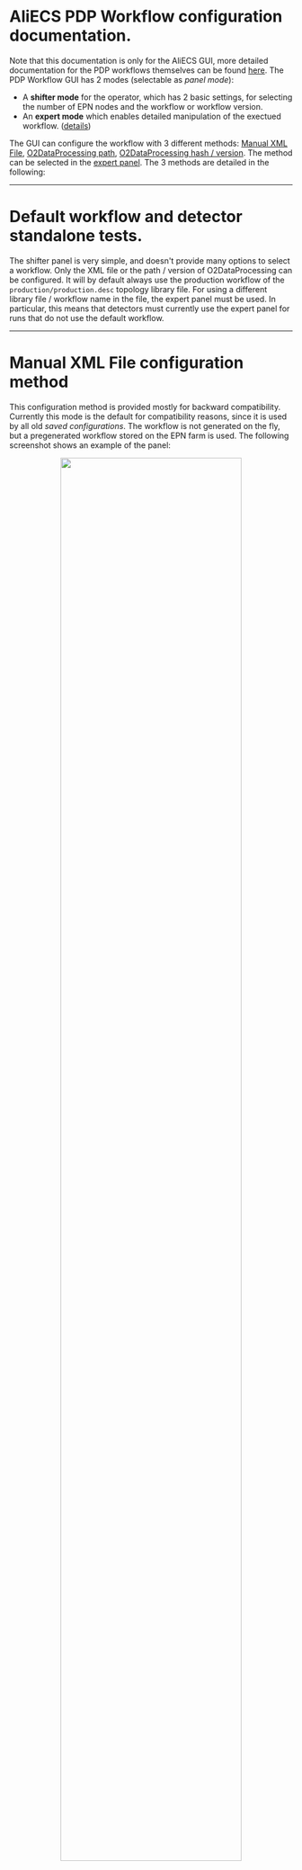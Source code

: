 # AliECS PDP Workflow configuration documentation.
Note that this documentation is only for the AliECS GUI, more detailed documentation for the PDP workflows themselves can be found [here](../README.md). The PDP Workflow GUI has 2 modes (selectable as *panel mode*):
- A **shifter mode** for the operator, which has 2 basic settings, for selecting the number of EPN nodes and the workflow or workflow version.
- An **expert mode** which enables detailed manipulation of the exectued workflow. ([details](#expert-panel))

The GUI can configure the workflow with 3 different methods: [Manual XML File](#manual-xml-file-configuration-method), [O2DataProcessing path](#o2dataprocessing-path-configuration-method), [O2DataProcessing hash / version](#o2dataprocessing-hash-configuration-method). The method can be selected in the [expert panel](#expert-panel). The 3 methods are detailed in the following:

<hr>

# Default workflow and detector standalone tests.
The shifter panel is very simple, and doesn't provide many options to select a workflow. Only the XML file or the path / version of O2DataProcessing can be configured. It will by default always use the production workflow of the `production/production.desc` topology library file. For using a different library file / workflow name in the file, the expert panel must be used. In particular, this means that detectors must currently use the expert panel for runs that do not use the default workflow.

<hr>

# Manual XML File configuration method
This configuration method is provided mostly for backward compatibility. Currently this mode is the default for compatibility reasons, since it is used by all old *saved configurations*. The workflow is not generated on the fly, but a pregenerated workflow stored on the EPN farm is used. The following screenshot shows an example of the panel:

<p align="center"><img src='gui_manual.png' width=80%></p>

The panel provides the following settings:
- **Topology**: Absolute path to the topology XML file on the EPN's shared home folder.
- **# of EPNs** Number of EPN nodes to allocate from the *online* zone. Please note that this number must match the number specified in the provided XML file.

<hr>

# O2DataProcessing path configuration method
This method uses the [O2DataProcessing repository](../) to generate the topology on the fly. No pregenerated files are used. This is the "*new*" way to configure the workflow. This screenshot shows an example of the **shifter** mode, followed by a description of the 2 settings:

<p align="center"><img src='gui_path.png' width=80%></p>

- **O2 Data Processing Path**: Absolute path on the EPN farm to the O2DataProcessing repository to be used.
- **# of EPNs**: Number of EPN nodes to allocate from the *online* zone. Identical to the [manual XML file](#manual-xml-file-configuration-method) case. Since in this case the workflow is generated on the fly, a workflow for the specified number of EPNs is created automatically.

For all other configuration options see the [expert panel](#expert-panel).

<hr>

# O2DataProcessing hash configuration method
This is mostly identical to the [O2DataProcessing path](#o2dataprocessing-path-configuration-method) method. The only difference is that a repository version is specified instead of the path to the repository on the EPN farm. This ensures proper versioning and reproducibility. While the [O2DataProcessing path](#o2dataprocessing-path-configuration-method) method can generate topologies from any privated O2DataProcessing fork on the EPN farm, the **O2DataProcessing hash** method only supports workflows that are checked in into the official [O2DataProcessing](../) repository. The referred version can be either a commit or a tag. Tags will be used for official tagged version of the production workflow, while detectors may use just commit hashes for standalone runs without the need to create / wait for an official tag. This method will become the default method when the workflows have stabilized and do no longer change on a daily basis. In the following screenshot, the *tag* `0.20` is selected:

<p align="center"><img src='gui_version.png' width=80%></p>

- **O2 Data Processing Hash**: Version (*commit hash* or *tag*) in the official O2DataProcessing repository.
- **# of EPNs**: Number of EPN nodes to allocate from the *online* zone. Identical to the [O2DataProcessing path](#o2dataprocessing-path-configuration-method) case.

For all other configuration options see the [expert panel](#expert-panel).

<hr>

# Expert panel
The expert panel provides plenty of additional configuration options for both O2DataProcessing repository configuration methods. Some options are also availble for the manual XML file method. This screenshot shows the expert panel and the default options. The individual options are described below.

<p align="center"><img src='gui_expert_default.png' width=80%></p>

- **# of EPNs** (also available in shifter view): This option configures the number of EPNs used for the partition. To be more precise, it only sets the default of the number of EPNs. Other options (**Resources**, **# of compute nodes**) related to the number of EPN nodes may override the value specified here. If these other options are set to their * default*, this is the only configuration option for the number of EPN nodes.
- **Workflow configuraiton mode**: This option allows to switch between the *Manual XML file* mode, *O2DataProcessing path* mode, and *O2DataProcessing hash* mode.
- **O2DataProcessing Path** (also available in shifter few, since the workflow configuration mode is set to *O2DataProcessing path* in the example): Select the path of the O2DataProcessing repository.
- **Resources** (default: `default`): ODC resources to be used for the partition. If this field is set to the string `default`, which is the default setting, the ODC resources are requested automatically according to the setting in *# of EPNs*. Otherwise an ODC resource request may be inserted manually. E.g. `{"zone": "online", "n": "10"}` will request 10 nodes from the `online` zone, `[ {"zone": "online", "n": "10"}, {"zone": "online-calib", "n": "1"} ]` will request 1 node from the zone 
- **Data Distribution mode** (default: `physics`): By default physics should be used. Other modes are needed for special cases. Refer to the EPN experts for details.
- **TF Builder mode** (default: `processing`): This specifies the DataDistribution TfBuilder mode. The following 4 modes are supported, the default is `processing` and for additional raw TF writing `processing-disk` should be used. Note in the cases `discard` and `disk` the *topology library file* `production/no-processing.desc` and the *workflow name* `no-processing` must be used.
  - **discard**: TfBuilder builds the time frame on the EPN but discards it immediate without storing it or running any further processing.
  - **disk**: The raw time frame is stored to disk, no processing.
  - **processing**: Time frames are built and passed to DPL for processing. The raw time frame is not stored. The CTF may be stored depending on the DPL workflow configuration (see *Workflow parameters*).
  - **processing-disk**: Combination of `disk` and `processing`: Time frames are built, raw TFs are stored to disk, DPL processing is active.
- **Topology description library file** (default: `production/production.desc`): Selects the file in the O2DataProcessing repository with the topology description for the partition. By default the GUI uses the default production workflow.
- **Workflow name** (default: `synchronous-workflow-1numa`): Selects the *workflow name* to use inside the *topology library file*. See [here](../README.md)  for details. There are 2 default workflows:
  - `synchronous-workflow-1numa`: Default production workflow using 4 GPUs and only 1 NUMA domain on the EPN. This provides less processing power, but the startup is faster, so it is currently used as default.
  - 
- **Detector list (Global)**: Comma-separated list of the detectors used for processing in the DPL workflow. If this field is set to the string `default`, which is the default setting, the list is auto-generated by AliECS from the detectors in the partition. If this list contains detectors not in the partition, the synchronous reconstruction processes for such detectors will be started, but they will only process empty dummy data, which can be used for tests. If the list contains less detectors than are in the partition, processing for missing detectors is disabled completely. In case the *TF Builder mode* is set to `disk` or `processing-disk`, raw TFs for such detectors would still be stored, but such detectors would miss in the CTF. The abbreviation `ALL` may be used for all ALICE detectors (not only those in the partition).
- **Detector list (QC)**: Comma-separated list of detectors to run QC for, if the workflow parameter `QC` is set (see below). They keywords `default` and `ALL` work in the same way as for *Detector list (Global)*. A detector not present in *Detector list (Global)* will not run any processing and thus also no EPN QC, even if present in this list.
- **Detector list (Calibration)**: Comma-separated list of detectors to run calibration for, if the workflow parameter `CALIB` is set (see below). Works in exactly the same way as *Detector list (QC)*.
- **Workflow parameters**: Comma-separated list of workflow parameters. Parameters are usually features to enable in the workflow, but can also be special options. Currently, the following parameters exist:
  - `QC`: Enable EPN QC for the detectors in *Detector list (QC)*.
  - `CALIB`: Enable calibration for detectors in *Detector list (Calibration)*.
  - `GPU`: Perform the TPC reconstruction on the GPU.
  - `CTF`: Store the CTF. Note that by default the reconstruction will always run the CTF encoding. (CTF encoding can be disabled using custom settings in the *EXTRA ENV variables* option (see below).) Thus CTF creation can be tested without storing the CTF, by removing this parameter.
  - `EVENT_DISPLAY`: Export JSONs for the event display.
- **# of compute nodes**: Number of compute nodes on which DPL processing is enabled. In case of the default value `-1`, *# of EPNs* is used. In case of the value `0`, the default that is specified for the workflow in the topology library file is used. This is only needed for special tests.
- **Raw decoder multiplicity factor**: In case the processing on the EPN is to slow, and in case the EPN nodes still have space CPU capacity available, this option (and the following 2 options: *CTF encoder multiplicity factor* and *Reconstruction process multiplicity factor*) increases the number of parallel raw decoder processes running on the EPN. The default number is multiplied by the provided factor. Note that the workflows also support more fine-grained multiplicity settings (described [here](../production/README.md)) which can be provided via the *Extra ENV variables* option below.
- **CTF encoder multiplicity factor**: See *Raw decoder multiplicity factor*. This option affects all CTF encoders instead of all raw decoders.
- **Reconstruction process multiplicity factor**: See *Raw decoder multiplicity factor*. This option affects all other reconstruction processes instead of CTF encoders or raw decoders.
- **Extra ENV variables**: This free text field can be used to provide extra custom options to the DPL workflow. The syntax is `OPTION_NAME='OPTION_VALUE'` with optional single quotes if needed, multiple options can be provided in space separated way. For a full list of options, see [here](../production/README.md). An example would be `WORKFLOW_DETECTORS_MATCHING='ITS-TPC,ITS-TPC-TRD' WORKFLOW_DETECTORS_FLP_PROCESSING=TOF WORKFLOW_DETECTORS_CTF=NONE`.
- **Wipe workflow cache**: The O2DataProcessing workflow mechanisms will cash the XML files of auto-generated workflows in case the configuration mode is *O2DataProcessing hash*. It will then reuse the cached XML in case the same configuration options are provided. This speeds up the start of run. This is only possible in case the configuration is set to *O2DataProcessing hash* because then the topology is fully versioned, identified uniquely by the tripple [O2DataProcessing hash, Workflow name, Toplogy library file]. For an *O2DataProcessing path* the repository is not versioned and the topology is not cached. This option forces a wipe of the cache. In particularly, this is currently needed if the QC JSON files are changed, since they are not yet versioned in consul.
- **Beam type**: Beam type propagated to the reconstruction. Eventually this should be set automatically by AliECS, but for now this must be set here explicitly.
- **# of HBs per TF**: Number of heartbead frames per time frame. Must match the configuration of the detectors / CTP. Eventually this should be set automatically by AliECS, but for now this must be set here explicitly.
- **EPN partition cleanup**: Clean up stale EPN/ODC partitions. Refer to AliECS / ODC experts for details.

The following example shows a screenshot of the expert panel with some custom options selected.

<p align="center"><img src='gui_expert_example.png' width=80%></p>
